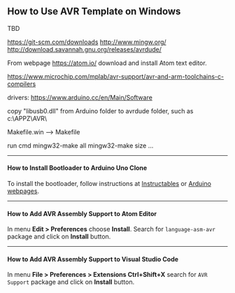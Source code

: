 ## How to Use AVR Template on Windows

TBD

https://git-scm.com/downloads
http://www.mingw.org/
http://download.savannah.gnu.org/releases/avrdude/

From webpage https://atom.io/ download and install Atom text editor.

https://www.microchip.com/mplab/avr-support/avr-and-arm-toolchains-c-compilers

drivers:
https://www.arduino.cc/en/Main/Software

copy "libusb0.dll" from Arduino folder to avrdude folder, such as c:\APPZ\AVR\

Makefile.win --> Makefile

run cmd
mingw32-make all
mingw32-make size
...

---

#### How to Install Bootloader to Arduino Uno Clone
To install the bootloader, follow instructions at [Instructables](https://www.instructables.com/id/How-to-fix-bad-Chinese-Arduino-clones/) or [Arduino webpages](https://www.arduino.cc/en/Tutorial/ArduinoISP).

---

#### How to Add AVR Assembly Support to Atom Editor
In menu **Edit > Preferences** choose **Install**. Search for `language-asm-avr` package and click on **Install** button.

---

#### How to Add AVR Assembly Support to Visual Studio Code
In menu **File > Preferences > Extensions Ctrl+Shift+X** search for `AVR Support` package and click on **Install** button.
